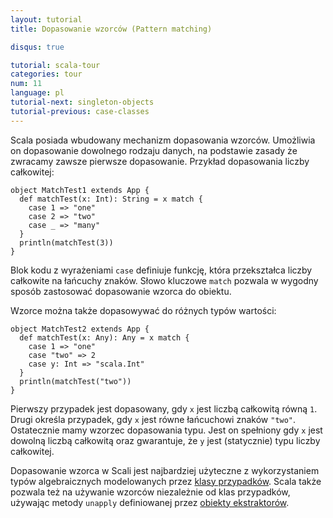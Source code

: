 ```yaml
---
layout: tutorial
title: Dopasowanie wzorców (Pattern matching)

disqus: true

tutorial: scala-tour
categories: tour
num: 11
language: pl
tutorial-next: singleton-objects
tutorial-previous: case-classes
---
```


Scala posiada wbudowany mechanizm dopasowania wzorców. Umożliwia on dopasowanie dowolnego rodzaju danych, na podstawie zasady że zwracamy zawsze pierwsze dopasowanie. Przykład dopasowania liczby całkowitej:

```tut
object MatchTest1 extends App {
  def matchTest(x: Int): String = x match {
    case 1 => "one"
    case 2 => "two"
    case _ => "many"
  }
  println(matchTest(3))
}
```

Blok kodu z wyrażeniami `case` definiuje funkcję, która przekształca liczby całkowite na łańcuchy znaków. Słowo kluczowe `match` pozwala w wygodny sposób zastosować dopasowanie wzorca do obiektu.

Wzorce można także dopasowywać do różnych typów wartości:

```tut
object MatchTest2 extends App {
  def matchTest(x: Any): Any = x match {
    case 1 => "one"
    case "two" => 2
    case y: Int => "scala.Int"
  }
  println(matchTest("two"))
}
```

Pierwszy przypadek jest dopasowany, gdy `x` jest liczbą całkowitą równą `1`. Drugi określa przypadek, gdy `x` jest równe łańcuchowi znaków `"two"`. Ostatecznie mamy wzorzec dopasowania typu. Jest on spełniony gdy `x` jest dowolną liczbą całkowitą oraz gwarantuje, że `y` jest (statycznie) typu liczby całkowitej.

Dopasowanie wzorca w Scali jest najbardziej użyteczne z wykorzystaniem typów algebraicznych modelowanych przez [klasy przypadków](case-classes.html).
Scala także pozwala też na używanie wzorców niezależnie od klas przypadków, używając metody `unapply` definiowanej przez [obiekty ekstraktorów](extractor-objects.html).
